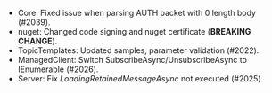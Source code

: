 * Core: Fixed issue when parsing AUTH packet with 0 length body (#2039).
* nuget: Changed code signing and nuget certificate (**BREAKING CHANGE**).
* TopicTemplates: Updated samples, parameter validation (#2022).
* ManagedClient: Switch SubscribeAsync/UnsubscribeAsync to IEnumerable<string> (#2026).
* Server: Fix _LoadingRetainedMessageAsync_ not executed (#2025).